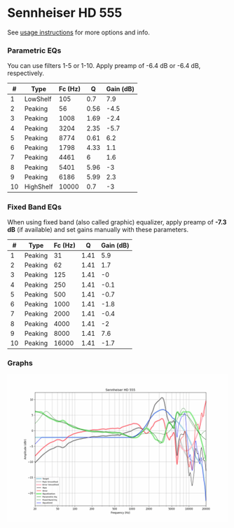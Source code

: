 # Sennheiser HD 555
See [usage instructions](https://github.com/jaakkopasanen/AutoEq#usage) for more options and info.

### Parametric EQs
You can use filters 1-5 or 1-10. Apply preamp of -6.4 dB or -6.4 dB, respectively.

|   # | Type      |   Fc (Hz) |    Q |   Gain (dB) |
|-----|-----------|-----------|------|-------------|
|   1 | LowShelf  |       105 | 0.7  |         7.9 |
|   2 | Peaking   |        56 | 0.56 |        -4.5 |
|   3 | Peaking   |      1008 | 1.69 |        -2.4 |
|   4 | Peaking   |      3204 | 2.35 |        -5.7 |
|   5 | Peaking   |      8774 | 0.61 |         6.2 |
|   6 | Peaking   |      1798 | 4.33 |         1.1 |
|   7 | Peaking   |      4461 | 6    |         1.6 |
|   8 | Peaking   |      5401 | 5.96 |        -3   |
|   9 | Peaking   |      6186 | 5.99 |         2.3 |
|  10 | HighShelf |     10000 | 0.7  |        -3   |

### Fixed Band EQs
When using fixed band (also called graphic) equalizer, apply preamp of **-7.3 dB** (if available) and set gains manually with these parameters.

|   # | Type    |   Fc (Hz) |    Q |   Gain (dB) |
|-----|---------|-----------|------|-------------|
|   1 | Peaking |        31 | 1.41 |         5.9 |
|   2 | Peaking |        62 | 1.41 |         1.7 |
|   3 | Peaking |       125 | 1.41 |        -0   |
|   4 | Peaking |       250 | 1.41 |        -0.1 |
|   5 | Peaking |       500 | 1.41 |        -0.7 |
|   6 | Peaking |      1000 | 1.41 |        -1.8 |
|   7 | Peaking |      2000 | 1.41 |        -0.4 |
|   8 | Peaking |      4000 | 1.41 |        -2   |
|   9 | Peaking |      8000 | 1.41 |         7.6 |
|  10 | Peaking |     16000 | 1.41 |        -1.7 |

### Graphs
![](./Sennheiser%20HD%20555.png)

